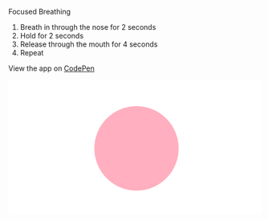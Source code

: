 Focused Breathing

1. Breath in through the nose for 2 seconds
1. Hold for 2 seconds
1. Release through the mouth for 4 seconds
1. Repeat

View the app on [CodePen](https://codepen.io/scrabill/pen/QWKgRMr)

![](img/screenshot.png)
